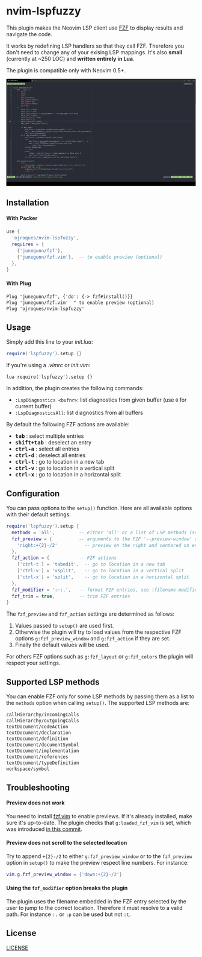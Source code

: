 # nvim-lspfuzzy

This plugin makes the Neovim LSP client use
[FZF](https://github.com/junegunn/fzf) to display results and navigate the code.

It works by redefining LSP handlers so that they call FZF. Therefore you don't
need to change any of your exising LSP mappings. It's also **small** (currently
at ~250 LOC) and **written entirely in Lua**.

The plugin is compatible only with Neovim 0.5+.

![demo](./demo.gif)

## Installation

#### With Packer
```lua
use {
  'ojroques/nvim-lspfuzzy',
  requires = {
    {'junegunn/fzf'},
    {'junegunn/fzf.vim'},  -- to enable preview (optional)
  },
}
```

#### With Plug
```vim
Plug 'junegunn/fzf', {'do': {-> fzf#install()}}
Plug 'junegunn/fzf.vim'  " to enable preview (optional)
Plug 'ojroques/nvim-lspfuzzy'
```

## Usage
Simply add this line to your *init.lua*:
```lua
require('lspfuzzy').setup {}
```

If you're using a *.vimrc* or *init.vim*:
```vim
lua require('lspfuzzy').setup {}
```

In addition, the plugin creates the following commands:
* `:LspDiagnostics <bufnr>`: list diagnostics from given buffer (use `0` for
  current buffer)
* `:LspDiagnosticsAll`: list diagnostics from all buffers

By default the following FZF actions are available:
* <kbd>**tab**</kbd> : select multiple entries
* <kbd>**shift+tab**</kbd> : deselect an entry
* <kbd>**ctrl-a**</kbd> : select all entries
* <kbd>**ctrl-d**</kbd> : deselect all entries
* <kbd>**ctrl-t**</kbd> : go to location in a new tab
* <kbd>**ctrl-v**</kbd> : go to location in a vertical split
* <kbd>**ctrl-x**</kbd> : go to location in a horizontal split

## Configuration
You can pass options to the `setup()` function. Here are all available options
with their default settings:
```lua
require('lspfuzzy').setup {
  methods = 'all',         -- either 'all' or a list of LSP methods (see below)
  fzf_preview = {          -- arguments to the FZF '--preview-window' option
    'right:+{2}-/2'          -- preview on the right and centered on entry
  },
  fzf_action = {           -- FZF actions
    ['ctrl-t'] = 'tabedit',  -- go to location in a new tab
    ['ctrl-v'] = 'vsplit',   -- go to location in a vertical split
    ['ctrl-x'] = 'split',    -- go to location in a horizontal split
  },
  fzf_modifier = ':~:.',   -- format FZF entries, see |filename-modifiers|
  fzf_trim = true,         -- trim FZF entries
}
```

The `fzf_preview` and `fzf_action` settings are determined as follows:
1. Values passed to `setup()` are used first.
2. Otherwise the plugin will try to load values from the respective FZF options
   `g:fzf_preview_window` and `g:fzf_action` if they are set.
3. Finally the default values will be used.

For others FZF options such as `g:fzf_layout` or `g:fzf_colors` the plugin will
respect your settings.

## Supported LSP methods
You can enable FZF only for some LSP methods by passing them as a list to the
`methods` option when calling `setup()`. The supported LSP methods are:
```
callHierarchy/incomingCalls
callHierarchy/outgoingCalls
textDocument/codeAction
textDocument/declaration
textDocument/definition
textDocument/documentSymbol
textDocument/implementation
textDocument/references
textDocument/typeDefinition
workspace/symbol
```

## Troubleshooting

#### Preview does not work
You need to install [fzf.vim](https://github.com/junegunn/fzf.vim) to enable
previews. If it's already installed, make sure it's up-to-date. The plugin
checks that `g:loaded_fzf_vim` is set, which was introduced
[in this commit](https://github.com/junegunn/fzf.vim/commit/636a62f140181f80c8e7460a76ae6a5d2c5d97b2).

#### Preview does not scroll to the selected location
Try to append `+{2}-/2` to either `g:fzf_preview_window` or to the `fzf_preview`
option in `setup()` to make the preview respect line numbers. For instance:
```lua
vim.g.fzf_preview_window = {'down:+{2}-/2'}
```

#### Using the `fzf_modifier` option breaks the plugin
The plugin uses the filename embedded in the FZF entry selected by the user to
jump to the correct location. Therefore it must resolve to a valid path. For
instance `:.` or `:p` can be used but not `:t`.

## License
[LICENSE](./LICENSE)
